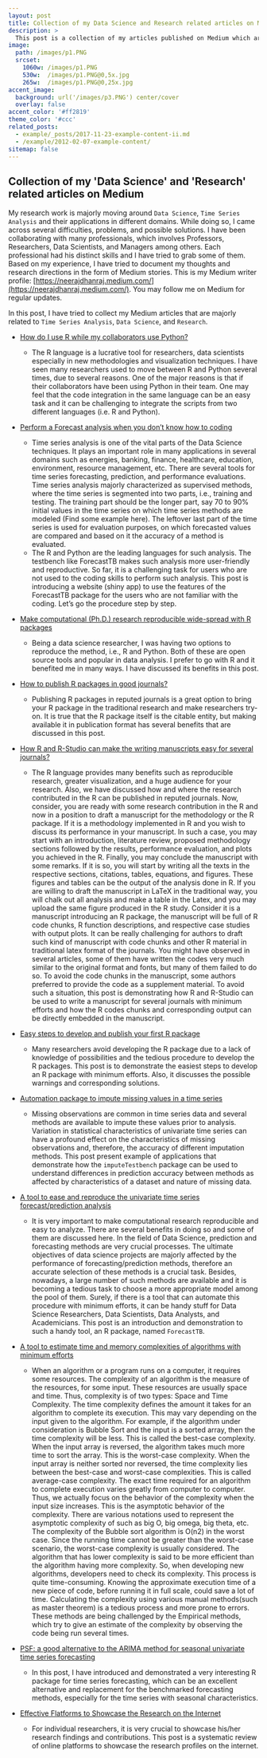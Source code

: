 ```yaml
---
layout: post
title: Collection of my Data Science and Research related articles on Medium
description: >
  This post is a collection of my articles published on Medium which are majorly related to Time Series Analysis, Data Science, and Research. 
image: 
  path: /images/p1.PNG
  srcset:
    1060w: /images/p1.PNG
    530w:  /images/p1.PNG@0,5x.jpg
    265w:  /images/p1.PNG@0,25x.jpg
accent_image: 
  background: url('/images/p3.PNG') center/cover
  overlay: false
accent_color: '#ff2819'
theme_color: '#ccc'
related_posts:
  - example/_posts/2017-11-23-example-content-ii.md
  - /example/2012-02-07-example-content/
sitemap: false
---
```


## Collection of my 'Data Science' and 'Research' related articles on Medium

My research work is majorly moving around `Data Science`, `Time Series Analysis` and their applications in different domains. While doing so, I came across several difficulties, problems, and possible solutions. I have been collaborating with many professionals, which involves Professors, Researchers, Data Scientists, and Managers among others. Each professional had his distinct skills and I have tried to grab some of them. Based on my experience, I have tried to document my thoughts and research directions in the form of Medium stories. This is my Medium writer profile: [https://neerajdhanraj.medium.com/](https://neerajdhanraj.medium.com/). You may follow me on Medium for regular updates.

In this post, I have tried to collect my Medium articles that are majorly related to `Time Series Analysis`, `Data Science`, and `Research`. 

* [How do I use R while my collaborators use Python?](https://neerajdhanraj.medium.com/how-do-i-prefer-r-even-when-my-collaborators-use-python-for-our-codes-8e1d038a9103)
  * The R language is a lucrative tool for researchers, data scientists especially in new methodologies and visualization techniques. I have seen many researchers used to move between R and Python several times, due to several reasons. One of the major reasons is that if their collaborators have been using Python in their team. One may feel that the code integration in the same language can be an easy task and it can be challenging to integrate the scripts from two different languages (i.e. R and Python).

* [Perform a Forecast analysis when you don’t know how to coding](https://blog.devgenius.io/perform-a-forecast-analysis-when-you-dont-know-how-to-coding-d6e3ac2a6f76)
  * Time series analysis is one of the vital parts of the Data Science techniques. It plays an important role in many applications in several domains such as energies, banking, finance, healthcare, education, environment, resource management, etc. There are several tools for time series forecasting, prediction, and performance evaluations. Time series analysis majorly characterized as supervised methods, where the time series is segmented into two parts, i.e., training and testing. The training part should be the longer part, say 70 to 90% initial values in the time series on which time series methods are modeled (Find some example here). The leftover last part of the time series is used for evaluation purposes, on which forecasted values are compared and based on it the accuracy of a method is evaluated.
  * The R and Python are the leading languages for such analysis. The testbench like ForecastTB makes such analysis more user-friendly and reproductive. So far, it is a challenging task for users who are not used to the coding skills to perform such analysis. This post is introducing a website (shiny app) to use the features of the ForecastTB package for the users who are not familiar with the coding. Let’s go the procedure step by step.

* [Make computational (Ph.D.) research reproducible wide-spread with R packages](https://neerajdhanraj.medium.com/make-computational-ph-d-research-reproducible-wide-spread-with-r-packages-ca367baec36e)
  * Being a data science researcher, I was having two options to reproduce the method, i.e., R and Python. Both of these are open source tools and popular in data analysis. I prefer to go with R and it benefited me in many ways. I have discussed its benefits in this post.

* [How to publish R packages in good journals?](https://neerajdhanraj.medium.com/how-to-publish-r-packages-in-good-journals-55a3153bd409)
  * Publishing R packages in reputed journals is a great option to bring your R package in the traditional research and make researchers try-on. It is true that the R package itself is the citable entity, but making available it in publication format has several benefits that are discussed in this post.

* [How R and R-Studio can make the writing manuscripts easy for several journals?](https://neerajdhanraj.medium.com/how-r-and-r-studio-can-make-the-writing-manuscripts-easy-for-several-journals-6f7faa56a18b)
  * The R language provides many benefits such as reproducible research, greater visualization, and a huge audience for your research. Also, we have discussed how and where the research contributed in the R can be published in reputed journals.
Now, consider, you are ready with some research contribution in the R and now in a position to draft a manuscript for the methodology or the R package.
If it is a methodology implemented in R and you wish to discuss its performance in your manuscript. In such a case, you may start with an introduction, literature review, proposed methodology sections followed by the results, performance evaluation, and plots you achieved in the R. Finally, you may conclude the manuscript with some remarks. If it is so, you will start by writing all the texts in the respective sections, citations, tables, equations, and figures. These figures and tables can be the output of the analysis done in R. If you are willing to draft the manuscript in LaTeX in the traditional way, you will chalk out all analysis and make a table in the Latex, and you may upload the same figure produced in the R study.
Consider it is a manuscript introducing an R package, the manuscript will be full of R code chunks, R function descriptions, and respective case studies with output plots. It can be really challenging for authors to draft such kind of manuscript with code chunks and other R material in traditional latex format of the journals. You might have observed in several articles, some of them have written the codes very much similar to the original format and fonts, but many of them failed to do so. To avoid the code chunks in the manuscript, some authors preferred to provide the code as a supplement material.
To avoid such a situation, this post is demonstrating how R and R-Studio can be used to write a manuscript for several journals with minimum efforts and how the R codes chunks and corresponding output can be directly embedded in the manuscript.

* [Easy steps to develop and publish your first R package](https://neerajdhanraj.medium.com/easy-steps-to-develop-and-publish-your-first-r-package-e5f1a5c5f04c)
  * Many researchers avoid developing the R package due to a lack of knowledge of possibilities and the tedious procedure to develop the R packages.
This post is to demonstrate the easiest steps to develop an R package with minimum efforts. Also, it discusses the possible warnings and corresponding solutions.

* [Automation package to impute missing values in a time series](https://neerajdhanraj.medium.com/automation-package-to-impute-missing-values-in-a-time-series-be30a2fce037)
  * Missing observations are common in time series data and several methods are available to impute these values prior to analysis. Variation in statistical characteristics of univariate time series can have a profound effect on the characteristics of missing observations and, therefore, the accuracy of different imputation methods. This post present example of applications that demonstrate how the `imputeTestbench` package can be used to understand differences in prediction accuracy between methods as affected by characteristics of a dataset and nature of missing data.

* [A tool to ease and reproduce the univariate time series forecast/prediction analysis](https://neerajdhanraj.medium.com/a-tool-to-ease-and-reproduce-the-univariate-time-series-forecast-prediction-analysis-bd9ffc14a3a)
  * It is very important to make computational research reproducible and easy to analyze. There are several benefits in doing so and some of them are discussed here. In the field of Data Science, prediction and forecasting methods are very crucial processes. The ultimate objectives of data science projects are majorly affected by the performance of forecasting/prediction methods, therefore an accurate selection of these methods is a crucial task. Besides, nowadays, a large number of such methods are available and it is becoming a tedious task to choose a more appropriate model among the pool of them. Surely, if there is a tool that can automate this procedure with minimum efforts, it can be handy stuff for Data Science Researchers, Data Scientists, Data Analysts, and Academicians. This post is an introduction and demonstration to such a handy tool, an R package, named `ForecastTB`.

* [A tool to estimate time and memory complexities of algorithms with minimum efforts](https://blog.devgenius.io/a-tool-to-estimate-time-and-space-complexities-of-algorithms-with-minimum-efforts-8d9a5c1e96ae)
  * When an algorithm or a program runs on a computer, it requires some resources. The complexity of an algorithm is the measure of the resources, for some input. These resources are usually space and time. Thus, complexity is of two types: Space and Time Complexity. The time complexity defines the amount it takes for an algorithm to complete its execution. This may vary depending on the input given to the algorithm. For example, if the algorithm under consideration is Bubble Sort and the input is a sorted array, then the time complexity will be less. This is called the best-case complexity. When the input array is reversed, the algorithm takes much more time to sort the array. This is the worst-case complexity. When the input array is neither sorted nor reversed, the time complexity lies between the best-case and worst-case complexities. This is called average-case complexity. The exact time required for an algorithm to complete execution varies greatly from computer to computer. Thus, we actually focus on the behavior of the complexity when the input size increases. This is the asymptotic behavior of the complexity. There are various notations used to represent the asymptotic complexity of such as big O, big omega, big theta, etc. The complexity of the Bubble sort algorithm is O(n2) in the worst case. Since the running time cannot be greater than the worst-case scenario, the worst-case complexity is usually considered. The algorithm that has lower complexity is said to be more efficient than the algorithm having more complexity. So, when developing new algorithms, developers need to check its complexity. This process is quite time-consuming. Knowing the approximate execution time of a new piece of code, before running it in full scale, could save a lot of time. Calculating the complexity using various manual methods(such as master theorem) is a tedious process and more prone to errors. These methods are being challenged by the Empirical methods, which try to give an estimate of the complexity by observing the code being run several times.

* [PSF: a good alternative to the ARIMA method for seasonal univariate time series forecasting](https://neerajdhanraj.medium.com/psf-a-good-alternative-for-arima-method-for-seasonal-univariate-time-series-forecasting-cc5f737d25c1)
  * In this post, I have introduced and demonstrated a very interesting R package for time series forecasting, which can be an excellent alternative and replacement for the benchmarked forecasting methods, especially for the time series with seasonal characteristics.

* [Effective Flatforms to Showcase the Research on the Internet](https://blog.devgenius.io/effective-flatforms-to-showcase-the-research-on-the-internet-d4a76b244bc7)
  * For individual researchers, it is very crucial to showcase his/her research findings and contributions. This post is a systematic review of online platforms to showcase the research profiles on the internet.

[mm]: https://guides.github.com/features/mastering-markdown/
[ksyn]: https://kramdown.gettalong.org/syntax.html
[ksyntab]:https://kramdown.gettalong.org/syntax.html#tables
[ksynmath]: https://kramdown.gettalong.org/syntax.html#math-blocks
[katex]: https://khan.github.io/KaTeX/
[rtable]: https://dbushell.com/2016/03/04/css-only-responsive-tables/
